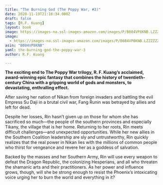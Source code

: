 ```yaml
---
title: "The Burning God (The Poppy War, #3)"
date: 2020-11-19T21:16:34.000Z
draft: false
tags: [R.F. Kuang]
layout: book
image: https://images-na.ssl-images-amazon.com/images/P/B084VP8KNB.LZZZZZZZ.jpg
image: 
  - https://images-na.ssl-images-amazon.com/images/P/B084VP8KNB.LZZZZZZZ.jpg
asin: "B084VP8KNB"
yaml: the-burning-god-the-poppy-war-3
author: R.F. Kuang

---
```


**The exciting end to The Poppy War trilogy, R. F. Kuang’s acclaimed, award-winning epic fantasy that combines the history of twentieth-century China with a gripping world of gods and monsters, to devastating, enthralling effect.**  
  
After saving her nation of Nikan from foreign invaders and battling the evil Empress Su Daji in a brutal civil war, Fang Runin was betrayed by allies and left for dead.   
  
Despite her losses, Rin hasn’t given up on those for whom she has sacrificed so much—the people of the southern provinces and especially Tikany, the village that is her home. Returning to her roots, Rin meets difficult challenges—and unexpected opportunities. While her new allies in the Southern Coalition leadership are sly and untrustworthy, Rin quickly realizes that the real power in Nikan lies with the millions of common people who thirst for vengeance and revere her as a goddess of salvation.   
  
Backed by the masses and her Southern Army, Rin will use every weapon to defeat the Dragon Republic, the colonizing Hesperians, and all who threaten the shamanic arts and their practitioners. As her power and influence grows, though, will she be strong enough to resist the Phoenix’s intoxicating voice urging her to burn the world and everything in it? 
